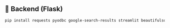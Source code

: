 ## 🚀 Backend (Flask)

```bash
pip install requests pyodbc google-search-results streamlit beautifulsoup4 selenium webdriver-manager chardet PyMuPDF easyocr

```
